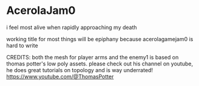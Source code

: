 # AcerolaJam0
 i feel most alive when rapidly approaching my death

 working title for most things will be epiphany because acerolagamejam0 is hard to write


CREDITS:
both the mesh for player arms and the enemy1 is based on thomas potter's low poly assets. please check out his channel on youtube, he does great tutorials on topology and is way underrated! https://www.youtube.com/@ThomasPotter 

